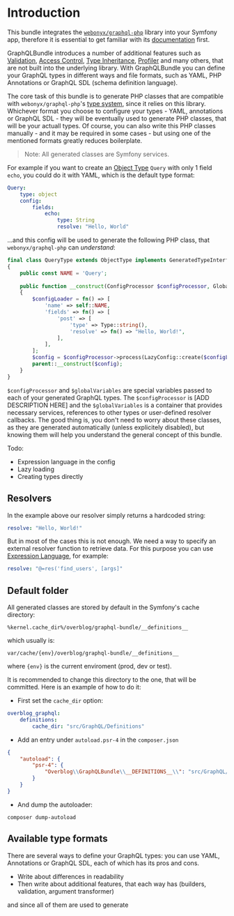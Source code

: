 Introduction
======================

This bundle integrates the [`webonyx/graphql-php`](https://github.com/webonyx/graphql-php) library into your Symfony 
app, therefore it is essential to get familiar with its [documentation](https://webonyx.github.io/graphql-php/) first. 

GraphQLBundle introduces a number of additional features such as [Validation](), [Access Control](), 
[Type Inheritance](), [Profiler]() and many others, that are not built into the underlying library. With GraphQLBundle 
you can define your GraphQL types in different ways and file formats, such as YAML, PHP Annotations or GraphQL SDL 
(schema definition language).

The core task of this bundle is to generate PHP classes that are compatible with `webonyx/graphql-php`'s [type system](https://webonyx.github.io/graphql-php/type-system/#type-system), 
since it relies on this library. Whichever format you choose to configure your types - YAML, annotations or GraphQL SDL - 
they will be eventually used to generate PHP classes, that will be your actuall types. Of course, you can also write 
this PHP classes manually - and it may be required in some cases - but using one of the mentioned formats greatly 
reduces boilerplate.

> Note: All generated classes are Symfony services.

For example if you want to create an [Object Type](https://webonyx.github.io/graphql-php/type-system/object-types/) `Query` 
with only 1 field `echo`, you could do it with YAML, which is the default type format:
```yaml
Query:
    type: object
    config:
        fields:
            echo:
                type: String
                resolve: "Hello, World"
```
...and this config will be used to generate the following PHP class, that `webonyx/graphql-php` can _understand_:
```php
final class QueryType extends ObjectType implements GeneratedTypeInterface
{
    public const NAME = 'Query';
    
    public function __construct(ConfigProcessor $configProcessor, GlobalVariables $globalVariables = null)
    {
        $configLoader = fn() => [
            'name' => self::NAME,
            'fields' => fn() => [
                'post' => [
                    'type' => Type::string(),
                    'resolve' => fn() => "Hello, World!",
                ],
            ],
        ];
        $config = $configProcessor->process(LazyConfig::create($configLoader, $globalVariables))->load();
        parent::__construct($config);
    }
}
```
`$configProcessor` and `$globalVariables` are special variables passed to each of your generated GraphQL types.
The `$configProcessor` is [ADD DESCRIPTION HERE] and the `$globalVariables` is a container that provides necessary 
services, references to other types or user-defined resolver callbacks. The good thing is, you don't need to worry about 
these classes, as they are generated automatically (unless explicitely disabled), but knowing them will help you understand 
the general concept of this bundle.

Todo:
- Expression language in the config
- Lazy loading
- Creating types directly

Resolvers
---------
In the example above our resolver simply returns a hardcoded string:
```yaml
resolve: "Hello, World!"
```
But in most of the cases this is not enough. We need a way to specify an external resolver function to retrieve data. 
For this purpose you can use [Expression Language](https://symfony.com/doc/current/components/expression_language.html), 
for example:
```yaml
resolve: "@=res('find_users', [args]"
```


Default folder
--------------
All generated classes are stored by default in the Symfony's cache directory: 
```
%kernel.cache_dir%/overblog/graphql-bundle/__definitions__
```
which usually is:
```
var/cache/{env}/overblog/graphql-bundle/__definitions__
```
where `{env}` is the current enviroment (prod, dev or test).

It is recommended to change this directory to the one, that will be committed. Here is an example of how to do it:

- First set the `cache_dir` option:
```yaml
overblog_graphql:
    definitions:
        cache_dir: "src/GraphQL/Definitions"
```
- Add an entry under `autoload.psr-4` in the `composer.json`
```json
{
    "autoload": {
        "psr-4": {
            "Overblog\\GraphQLBundle\\__DEFINITIONS__\\": "src/GraphQL/Definitions"
        }
    }
}
```
- And dump the autoloader:
```
composer dump-autoload
```


Available type formats
---------------------
There are several ways to define your GraphQL types: you can use YAML, Annotations or GraphQL SDL, each of which has
its pros and cons.

- Write about differences in readability
- Then write about additional features, that each way has (builders, validation, argument transformer)


and since all of them are used to generate
